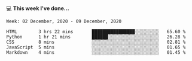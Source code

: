 💻 **This week I've done...**

<!--START_SECTION:waka-->
```text
Week: 02 December, 2020 - 09 December, 2020

HTML        3 hrs 22 mins       ████████████████░░░░░░░░░   65.60 % 
Python      1 hr 21 mins        ██████░░░░░░░░░░░░░░░░░░░   26.28 % 
CSS         8 mins              ░░░░░░░░░░░░░░░░░░░░░░░░░   02.81 % 
JavaScript  5 mins              ░░░░░░░░░░░░░░░░░░░░░░░░░   01.65 % 
Markdown    4 mins              ░░░░░░░░░░░░░░░░░░░░░░░░░   01.45 %
```
<!--END_SECTION:waka-->
